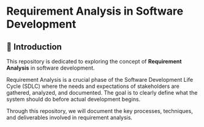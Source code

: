 # Requirement Analysis in Software Development

## 📖 Introduction
This repository is dedicated to exploring the concept of **Requirement Analysis** in software development.  

Requirement Analysis is a crucial phase of the Software Development Life Cycle (SDLC) where the needs and expectations of stakeholders are gathered, analyzed, and documented. The goal is to clearly define what the system should do before actual development begins.  

Through this repository, we will document the key processes, techniques, and deliverables involved in requirement analysis.  
